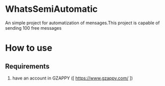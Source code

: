 # WhatsSemiAutomatic
An simple project for automatization of mensages.This project is capable of sending 100 free messages

# How to use

## Requirements
 1. have an account in GZAPPY ([ https://www.gzappy.com/ ])

